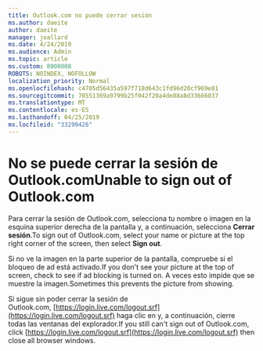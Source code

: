 ```yaml
---
title: Outlook.com no puede cerrar sesión
ms.author: daeite
author: daeite
manager: joallard
ms.date: 4/24/2019
ms.audience: Admin
ms.topic: article
ms.custom: 8000008
ROBOTS: NOINDEX, NOFOLLOW
localization_priority: Normal
ms.openlocfilehash: c4705d56435a597f718d643c1fd96d20cf969e81
ms.sourcegitcommit: 70551369a9799b25f042f20a4de88a8d33666037
ms.translationtype: MT
ms.contentlocale: es-ES
ms.lasthandoff: 04/25/2019
ms.locfileid: "33299426"
---
```

# <a name="unable-to-sign-out-of-outlookcom"></a><span data-ttu-id="6dd1a-102">No se puede cerrar la sesión de Outlook.com</span><span class="sxs-lookup"><span data-stu-id="6dd1a-102">Unable to sign out of Outlook.com</span></span>

<span data-ttu-id="6dd1a-103">Para cerrar la sesión de Outlook.com, selecciona tu nombre o imagen en la esquina superior derecha de la pantalla y, a continuación, selecciona **Cerrar sesión**.</span><span class="sxs-lookup"><span data-stu-id="6dd1a-103">To sign out of Outlook.com, select your name or picture at the top right corner of the screen, then select **Sign out**.</span></span>

<span data-ttu-id="6dd1a-104">Si no ve la imagen en la parte superior de la pantalla, compruebe si el bloqueo de ad está activado.</span><span class="sxs-lookup"><span data-stu-id="6dd1a-104">If you don't see your picture at the top of screen, check to see if ad blocking is turned on.</span></span> <span data-ttu-id="6dd1a-105">A veces esto impide que se muestre la imagen.</span><span class="sxs-lookup"><span data-stu-id="6dd1a-105">Sometimes this prevents the picture from showing.</span></span>

<span data-ttu-id="6dd1a-106">Si sigue sin poder cerrar la sesión de Outlook.com, [https://login.live.com/logout.srf](https://login.live.com/logout.srf) haga clic en y, a continuación, cierre todas las ventanas del explorador.</span><span class="sxs-lookup"><span data-stu-id="6dd1a-106">If you still can't sign out of Outlook.com, click [https://login.live.com/logout.srf](https://login.live.com/logout.srf) then close all browser windows.</span></span>